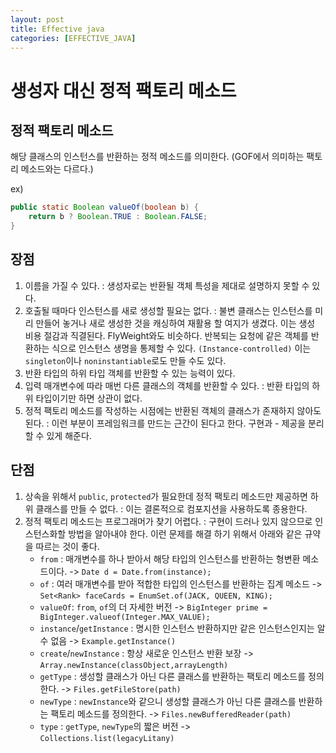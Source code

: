 ```yaml
---
layout: post
title: Effective java
categories: [EFFECTIVE_JAVA]
---
```




# 생성자 대신 정적 팩토리 메소드

## 정적 팩토리 메소드

해당 클래스의 인스턴스를 반환하는 정적 메소드를 의미한다. (GOF에서 의미하는 팩토리 메소드와는 다르다.)

ex)

```java
public static Boolean valueOf(boolean b) {
    return b ? Boolean.TRUE : Boolean.FALSE;
}
```

## 장점

1. 이름을 가질 수 있다. : 생성자로는 반환될 객체 특성을 제대로 설명하지 못할 수 있다. 
2. 호출될 때마다 인스턴스를 새로 생성할 필요는 없다. : 불변 클래스는 인스턴스를 미리 만들어 놓거나 새로 생성한 것을 캐싱하여 재활용 할 여지가 생겼다. 이는 생성 비용 절감과 직결된다. 
FlyWeight와도 비슷하다. 반복되는 요청에 같은 객체를 반환하는 식으로 인스턴스 생명을 통제할 수 있다. `(Instance-controlled)` 이는 `singleton`이나 
`noninstantiable`로도 만들 수도 있다. 
3. 반환 타입의 하위 타입 객체를 반환할 수 있는 능력이 있다. 
4. 입력 매개변수에 따라 매번 다른 클래스의 객체를 반환할 수 있다. : 반환 타입의 하위 타입이기만 하면 상관이 없다.  
5. 정적 팩토리 메소드를 작성하는 시점에는 반환된 객체의 클래스가 존재하지 않아도 된다. : 이런 부분이 프레임워크를 만드는 근간이 된다고 한다. 
구현과 - 제공을 분리할 수 있게 해준다. 

## 단점
1. 상속을 위해서 `public`, `protected`가 필요한데 정적 팩토리 메소드만 제공하면 하위 클래스를 만들 수 없다. : 이는 결론적으로 컴포지션을 사용하도록 종용한다.
2. 정적 팩토리 메소드는 프로그래머가 찾기 어렵다. : 구현이 드러나 있지 않으므로 인스턴스화할 방법을 알아내야 한다.  이런 문제를 해결 하기 위해서 아래와 같은 규약을 따르는 것이 좋다. 
    - `from` : 매개변수를 하나 받아서 해당 타입의 인스턴스를 반환하는 형변환 메소드이다. -> `Date d = Date.from(instance);`
    - `of` : 여러 매개변수를 받아 적합한 타입의 인스턴스를 반환하는 집계 메소드 -> `Set<Rank> faceCards = EnumSet.of(JACK, QUEEN, KING);`
    - `valueOf`: `from`, `of`의 더 자세한 버전 -> `BigInteger prime = BigInteger.valueof(Integer.MAX_VALUE);`
    - `instance`/`getInstance` : 명시한 인스턴스 반환하지만 같은 인스턴스인지는 알 수 없음 -> `Example.getInstance()`
    - `create`/`newInstance` : 항상 새로운 인스턴스 반환 보장 ->  `Array.newInstance(classObject,arrayLength)`
    - `getType` : 생성할 클래스가 아닌 다른 클래스를 반환하는 팩토리 메소드를 정의한다. -> `Files.getFileStore(path)`
    - `newType` : `newInstance`와 같으니 생성할 클래스가 아닌 다른 클래스를 반환하는 팩토리 메소드를 정의한다. -> `Files.newBufferedReader(path)`
    - `type` : `getType`, `newType`의 짧은 버전 -> `Collections.list(legacyLitany)`